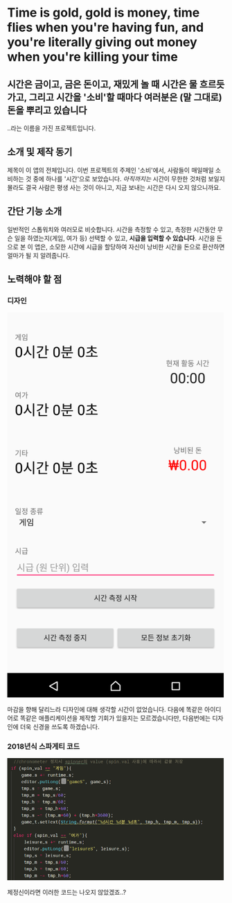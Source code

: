 # Time is gold, gold is money, time flies when you're having fun, and you're literally giving out money when you're killing your time

## 시간은 금이고, 금은 돈이고, 재밌게 놀 때 시간은 물 흐르듯 가고, 그리고 시간을 '소비'할 때마다 여러분은 (말 그대로) 돈을 뿌리고 있습니다

..라는 이름을 가진 프로젝트입니다.

## 소개 및 제작 동기

제목이 이 앱의 전체입니다. 이번 프로젝트의 주제인 '소비'에서, 사람들이 매일매일 소비하는 것 중에 하나를 '시간'으로 보았습니다. <i>아직까지는</i> 시간이 무한한 것처럼 보일지 몰라도 결국 사람은 평생 사는 것이 아니고, 지금 보내는 시간은 다시 오지 않으니까요. 

## 간단 기능 소개

일반적인 스톱워치와 여러모로 비슷합니다. 시간을 측정할 수 있고, 측정한 시간동안 무슨 일을 하였는지(게임, 여가 등) 선택할 수 있고, <b>시급을 입력할 수 있습니다</b>. 시간을 돈으로 본 이 앱은, 소모한 시간에 시급을 할당하여 자신이 낭비한 시간을 돈으로 환산하면 얼마가 될 지 알려줍니다. 

## 노력해야 할 점

### 디자인



<img src="./screenshots/screenshot_main.png" width="500px">

마감을 향해 달리느라 디자인에 대해 생각할 시간이 없었습니다. 다음에 똑같은 아이디어로 똑같은 애플리케이션을 제작할 기회가 있을지는 모르겠습니다만, 다음번에는 디자인에 더욱 신경을 쓰도록 하겠습니다.

### 2018년식 스파게티 코드

<img src="./screenshots/spaghetti_.png" width="500px">

제정신이라면 이러한 코드는 나오지 않았겠죠..?